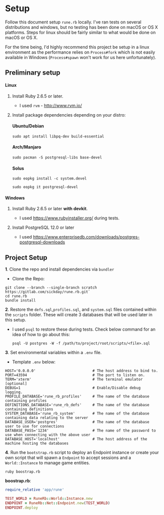 # Setup

Follow this document setup `rune.rb` locally. I've ran tests on several distributions and windows, but no testing has been done on macOS or OS X platforms. Steps for linux should be fairly similar to what would be done on macOS or OS X.

For the time being, I'd highly recommend this project be setup in a linux environment as the performance relies on `Process#fork` which is not easily available in Windows (`Process#spawn` won't work for us here unfortunately).

## Preliminary setup

#### Linux
1. Install Ruby 2.6.5 or later.
   * I used `rvm` - http://www.rvm.io/
   
2. Install package dependencies depending on your distro:
   #### Ubuntu/Debian
   `sudo apt install libpq-dev build-essential`
   #### Arch/Manjaro
   `sudo pacman -S postgresql-libs base-devel`
   #### Solus
   `sudo eopkg install -c system.devel`
   
   `sudo eopkg it postgresql-devel`
   

#### Windows
1. Install Ruby 2.6.5 or later **with devkit**. 
    * I used https://www.rubyinstaller.org/  during tests.
    
2. Install PostgreSQL 12.0 or later
    * I used https://www.enterprisedb.com/downloads/postgres-postgresql-downloads

## Project Setup

**1**. Clone the repo and install dependencies via `bundler`
* Clone the Repo:
```shell script
git clone --branch --single-branch scratch https://gitlab.com/sickday/rune.rb.git`
cd rune.rb
bundle install
```

**2**. Restore the `defs.sql`,`profiles.sql`, and `system.sql` files contained within the `scripts` folder. These will create 3 databases that will be used later in this setup.
* I used `psql` to restore these during tests. Check below command for an idea of how to go about this:

   `psql -U postgres -W -f /path/to/project/root/scripts/<file>.sql`
  
**3**. Set environmental variables within a `.env` file.
* Template `.env` below:
```dotenv
HOST='0.0.0.0'                          # The host address to bind to.
PORT=43594                              # The port to listen on.
TERM='xterm'                            # The terminal emulator [optional]
DEBUG=1                                 # Enable/Disable debug logging.
PROFILE_DATABASE='rune_rb_profiles'     # The name of the database containing profiles
DEFINITIONS_DATABASE='rune_rb_defs'     # The name of the database containing definitions
SYSTEM_DATABASE='rune_rb_system'        # The name of the database containing data relating to the server
DATABASE_USER='postgres'                # The name of the database user to use for connections
DATABASE_PASS='1234'                    # The name of the password to use when connecting with the above user
DATABASE_HOST='localhost'               # The host address of the machine hosting the databases
```

**4**. Run the `bootstrap.rb` script to deploy an Endpoint instance or create your own script that will spawn a `Endpoint` to accept sessions and a `World::Instance` to manage game entities.
```shell script
ruby boostrap.rb
```
**boostrap.rb**:
```ruby
require_relative 'app/rune'

TEST_WORLD = RuneRb::World::Instance.new
ENDPOINT = RuneRb::Net::Endpoint.new(TEST_WORLD)
ENDPOINT.deploy
```
